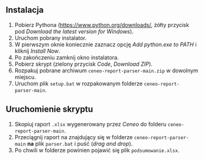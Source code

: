 ## Instalacja

1. Pobierz Pythona (https://www.python.org/downloads/, żółty przycisk pod _Download the latest version for Windows_).
2. Uruchom pobrany instalator.
3. W pierwszym oknie koniecznie zaznacz opcję _Add python.exe to PATH_ i kliknij _Install Now_.
4. Po zakończeniu zamknij okno instalatora.
5. Pobierz skrypt (zielony przycisk _Code_, _Download ZIP_).
6. Rozpakuj pobrane archiwum `ceneo-report-parser-main.zip` w dowolnym miejscu.
7. Uruchom plik `setup.bat` w rozpakowanym folderze `ceneo-report-parser-main`.

## Uruchomienie skryptu

1. Skopiuj raport `.xlsx` wygenerowany przez _Ceneo_ do folderu `ceneo-report-parser-main`.
2. Przeciągnij raport na znajdujący się w folderze `ceneo-report-parser-main` **na** plik `parser.bat` i puść (_drag and drop_).
3. Po chwili w folderze powinien pojawić się plik `podsumowanie.xlsx`.